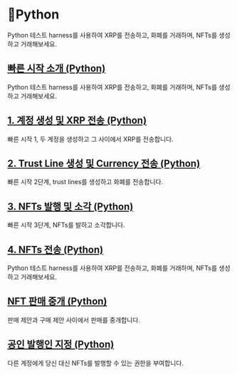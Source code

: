 # Python

Python 테스트 harness를 사용하여 XRP를 전송하고, 화폐를 거래하며, NFTs를 생성하고 거래해보세요.

## [빠른 시작 소개 (Python)](python-modular-tutorials-in-python/python-send-payments-send-payments-using-python.md)&#x20;

Python 테스트 harness를 사용하여 XRP를 전송하고, 화폐를 거래하며, NFTs를 생성하고 거래해보세요.

## [1. 계정 생성 및 XRP 전송 (Python)](1.-xrp-python.md)[ ](broken-reference)

빠른 시작 1, 두 계정을 생성하고 그 사이에서 XRP를 전송합니다.

## [2. Trust Line 생성 및 Currency 전송 (Python)](python-modular-tutorials-in-python/python-send-payments-send-payments-using-python/currency-create-trust-line-and-send-currency-using-python.md)[ ](broken-reference)

빠른 시작 2단계, trust lines를 생성하고 화폐를 전송합니다.

## [3. NFTs 발행 및 소각 (Python)](python-modular-tutorials-in-python/python-nfts-nfts-using-python/nfts-mint-and-burn-nfts-using-python.md)[ ](broken-reference)

빠른 시작 3단계, NFTs를 발하고 소각합니다.

## [4. NFTs 전송 (Python) ](python-modular-tutorials-in-python/python-nfts-nfts-using-python/nfts-transfer-nfts-using-python.md)

Python 테스트 harness를 사용하여 XRP를 전송하고, 화폐를 거래하며, NFTs를 생성하고 거래해보세요.

## [NFT 판매 중개 (Python) ](python-modular-tutorials-in-python/python-nfts-nfts-using-python/nft-broker-an-nft-sale-using-python.md)

판매 제안과 구매 제안 사이에서 판매를 중개합니다.

## [공인 발행인 지정 (Python)](python-modular-tutorials-in-python/python-nfts-nfts-using-python/assign-an-authorized-minter-using-python.md)[ ](broken-reference)

다른 계정에게 당신 대신 NFTs를 발행할 수 있는 권한을 부여합니다.


